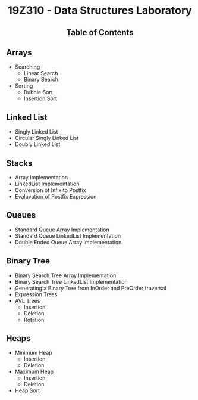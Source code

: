 

<h1 align="center">19Z310 - Data Structures Laboratory</h1>
<h2 align="center">Table of Contents</h1>

## Arrays
- Searching
  - Linear Search
  - Binary Search
- Sorting
  - Bubble Sort
  - Insertion Sort

## Linked List
- Singly Linked List
- Circular Singly Linked List
- Doubly Linked List

## Stacks
- Array Implementation
- LinkedList Implementation
- Conversion of Infix to Postfix
- Evaluvation of Postfix Expression

## Queues
- Standard Queue Array Implementation
- Standard Queue LinkedList Implementation
- Double Ended Queue Array Implementation

## Binary Tree
- Binary Search Tree Array Implementation
- Binary Search Tree LinkedList Implementation
- Generating a Binary Tree from InOrder and PreOrder traversal
- Expression Trees
- AVL Trees
  - Insertion
  - Deletion
  - Rotation

## Heaps
- Minimum Heap
  - Insertion
  - Deletion
- Maximum Heap
  - Insertion
  - Deletion
- Heap Sort
